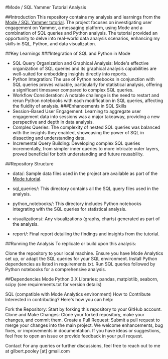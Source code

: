 #Mode / SQL Yammer Tutorial Analysis

##Introduction
This repository contains my analysis and learnings from the [Mode / SQL Yammer tutorial](https://mode.com/sql-tutorial/a-drop-in-user-engagement). The project focuses on investigating user engagement on Yammer, a messaging platform, using Mode and a combination of SQL queries and Python analysis. The tutorial provided an opportunity to delve into real-world data analysis scenarios, enhancing my skills in SQL, Python, and data visualization.

##Key Learnings
###Integration of SQL and Python in Mode
* SQL Query Organization and Graphical Analysis: Mode's effective organization of SQL queries and its graphical analysis capabilities are well-suited for embedding insights directly into reports.
* Python Integration: The use of Python notebooks in conjunction with SQL queries proves valuable, particularly for statistical analysis, offering a significant timesaver compared to complex SQL queries.
* Workflow Consideration: A notable challenge is the need to restart and rerun Python notebooks with each modification in SQL queries, affecting the fluidity of analysis.
###Enhancements in SQL Skills
* Session-Based User Engagement: Learning to aggregate user engagement data into sessions was a major takeaway, providing a new perspective and depth in data analysis.
* Complex Queries: The complexity of nested SQL queries was balanced with the insights they enabled, showcasing the power of SQL in dissecting and understanding data.
* Incremental Query Building: Developing complex SQL queries incrementally, from simpler inner queries to more intricate outer layers, proved beneficial for both understanding and future reusability.

##Repository Structure
* data/: Sample data files used in the project are available as part of the [Mode tutorial](https://mode.com/sql-tutorial/a-drop-in-user-engagement).
* sql_queries/: This directory contains all the SQL query files used in the analysis.
* python_notebooks/: This directory includes Python notebooks integrating with the SQL queries for statistical analysis.

* visualizations/: Any visualizations (graphs, charts) generated as part of the analysis.
* report/: Final report detailing the findings and insights from the tutorial.

##Running the Analysis
To replicate or build upon this analysis:

Clone the repository to your local machine.
Ensure you have Mode Analytics set up, or adapt the SQL queries for your SQL environment.
Install Python dependencies as listed in requirements.txt.
Run SQL queries followed by Python notebooks for a comprehensive analysis.

##Dependencies
Mode
Python 3.X
Libraries: pandas, matplotlib, seaborn, scipy (see requirements.txt for
version details)

SQL (compatible with Mode Analytics environment)
How to Contribute
Interested in contributing? Here's how you can help:

Fork the Repository: Start by forking this repository to your GitHub account.
Clone and Make Changes: Clone your forked repository, make your changes, and commit them.
Create a Pull Request: Submit a pull request to merge your changes into the main project.
We welcome enhancements, bug fixes, or improvements in documentation. If you have ideas or suggestions, feel free to open an issue or provide feedback in your pull request.

Contact
For any queries or further discussions, feel free to reach out to me at gilbert.pooley [at] gmail.com
